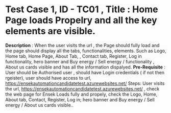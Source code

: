 # Test Case 1, ID - TC01 , Title : Home Page loads Propelry and all the key elements are visible.
**Description** :  When the user visits the url , the Page should fully load and the page should display all the tabs, functionalities, elements. Such as Logo, Home tab, Home Page, About Tab, , Contact tab, Register, Log in functionality, hero banner and Buy energy / Sell energy / functionality ,  About us cards visible and has all the information dispalyed.
**Pre-Requisite** : User should be Authorised user , should have Login credentials ( if not then rgeister), user should have access to url, https://ensekautomationcandidatetest.azurewebsites.net/ 
Steps: User visits the url, https://ensekautomationcandidatetest.azurewebsites.net/  , check the web page for Ensek Loads fully and propely, check the Logo, Home, About tab, Contact, Register, Log in; hero banner and Buy energy / Sell energy / About us cards visible..
